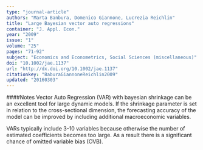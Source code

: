 ```yaml
---
type: "journal-article"
authors: "Marta Banbura, Domenico Giannone, Lucrezia Reichlin"
title: "Large Bayesian vector auto regressions"
container: "J. Appl. Econ."
year: "2009"
issue: "1"
volume: "25"
pages: "71-92"
subject: "Economics and Econometrics, Social Sciences (miscellaneous)"
doi: "10.1002/jae.1137"
url: "http://dx.doi.org/10.1002/jae.1137"
citationkey: "BaburaGiannoneReichlin2009"
updated: "20160303"
---
```


####Notes
Vector Auto Regression (VAR) with bayesian shrinkage can be an excellent tool for large dynamic models. If the shrinkage parameter is set in relation to the cross-sectional dimension, the forecasting accuracy of the model can be improved by including additional macroeconomic variables.

VARs typically include 3-10 variables because otherwise the number of estimated coefficients becomes too large. As a result there is a significant chance of omitted variable bias (OVB).